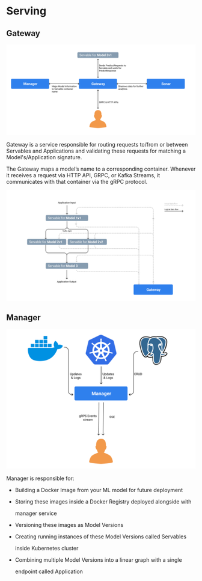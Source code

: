 # Serving

## Gateway

![](../../.gitbook/assets/gateway-service-diagram%20%281%29%20%282%29.png)

Gateway is a service responsible for routing requests to/from or between Servables and Applications and validating these requests for matching a Model's/Application signature.

The Gateway maps a model’s name to a corresponding container. Whenever it receives a request via HTTP API, GRPC, or Kafka Streams, it communicates with that container via the gRPC protocol.

![Gateway enables data flow between different stages in an Application Pipeline](../../.gitbook/assets/application-and-gateway-relation%20%281%29%20%282%29.png)

## Manager

![](../../.gitbook/assets/manager-service-diagram-1%20%281%29%20%282%29.png)

Manager is responsible for:

* Building a Docker Image from your ML model for future deployment
* Storing these images inside a Docker Registry deployed alongside with

  manager service

* Versioning these images as Model Versions
* Creating running instances of these Model Versions called Servables

  inside Kubernetes cluster

* Combining multiple Model Versions into a linear graph with a single

  endpoint called Application

